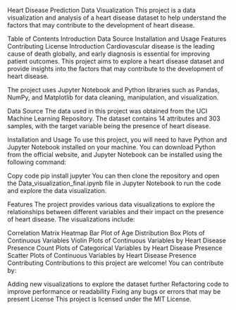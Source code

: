 Heart Disease Prediction Data Visualization
This project is a data visualization and analysis of a heart disease dataset to help understand the factors that may contribute to the development of heart disease.

Table of Contents
Introduction
Data Source
Installation and Usage
Features
Contributing
License
Introduction
Cardiovascular disease is the leading cause of death globally, and early diagnosis is essential for improving patient outcomes. This project aims to explore a heart disease dataset and provide insights into the factors that may contribute to the development of heart disease.

The project uses Jupyter Notebook and Python libraries such as Pandas, NumPy, and Matplotlib for data cleaning, manipulation, and visualization.

Data Source
The data used in this project was obtained from the UCI Machine Learning Repository. The dataset contains 14 attributes and 303 samples, with the target variable being the presence of heart disease.

Installation and Usage
To use this project, you will need to have Python and Jupyter Notebook installed on your machine. You can download Python from the official website, and Jupyter Notebook can be installed using the following command:

Copy code
pip install jupyter
You can then clone the repository and open the Data_visualization_final.ipynb file in Jupyter Notebook to run the code and explore the data visualization.

Features
The project provides various data visualizations to explore the relationships between different variables and their impact on the presence of heart disease. The visualizations include:

Correlation Matrix Heatmap
Bar Plot of Age Distribution
Box Plots of Continuous Variables
Violin Plots of Continuous Variables by Heart Disease Presence
Count Plots of Categorical Variables by Heart Disease Presence
Scatter Plots of Continuous Variables by Heart Disease Presence
Contributing
Contributions to this project are welcome! You can contribute by:

Adding new visualizations to explore the dataset further
Refactoring code to improve performance or readability
Fixing any bugs or errors that may be present
License
This project is licensed under the MIT License.
